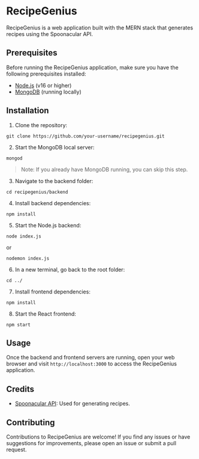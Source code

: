 # RecipeGenius

RecipeGenius is a web application built with the MERN stack that generates recipes using the Spoonacular API.

## Prerequisites

Before running the RecipeGenius application, make sure you have the following prerequisites installed:

- [Node.js](https://nodejs.org/) (v16 or higher)
- [MongoDB](https://www.mongodb.com/) (running locally)

## Installation

1. Clone the repository:

```shell
git clone https://github.com/your-username/recipegenius.git
```

2. Start the MongoDB local server:

```shell
mongod
```

> Note: If you already have MongoDB running, you can skip this step.

3. Navigate to the backend folder:

```shell
cd recipegenius/backend
```

4. Install backend dependencies:

```shell
npm install
```

5. Start the Node.js backend:

```shell
node index.js
```
or
```shell
nodemon index.js
```

6. In a new terminal, go back to the root folder:

```shell
cd ../
```

7. Install frontend dependencies:

```shell
npm install
```

8. Start the React frontend:

```shell
npm start
```

## Usage

Once the backend and frontend servers are running, open your web browser and visit `http://localhost:3000` to access the RecipeGenius application.

## Credits

- [Spoonacular API](https://spoonacular.com/food-api): Used for generating recipes.

## Contributing

Contributions to RecipeGenius are welcome! If you find any issues or have suggestions for improvements, please open an issue or submit a pull request.